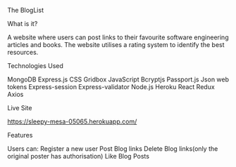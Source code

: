
The BlogList


What is it?

A website where users can post links to their favourite software engineering articles and books. The website utilises a rating system to identify the best resources.



Technologies Used

MongoDB
Express.js
CSS Gridbox
JavaScript
Bcryptjs
Passport.js
Json web tokens
Express-session
Express-validator
Node.js
Heroku
React
Redux
Axios


Live Site 

https://sleepy-mesa-05065.herokuapp.com/



Features 

Users can:
Register a new user 
Post Blog links
Delete Blog links(only the original poster has authorisation)
Like Blog Posts


